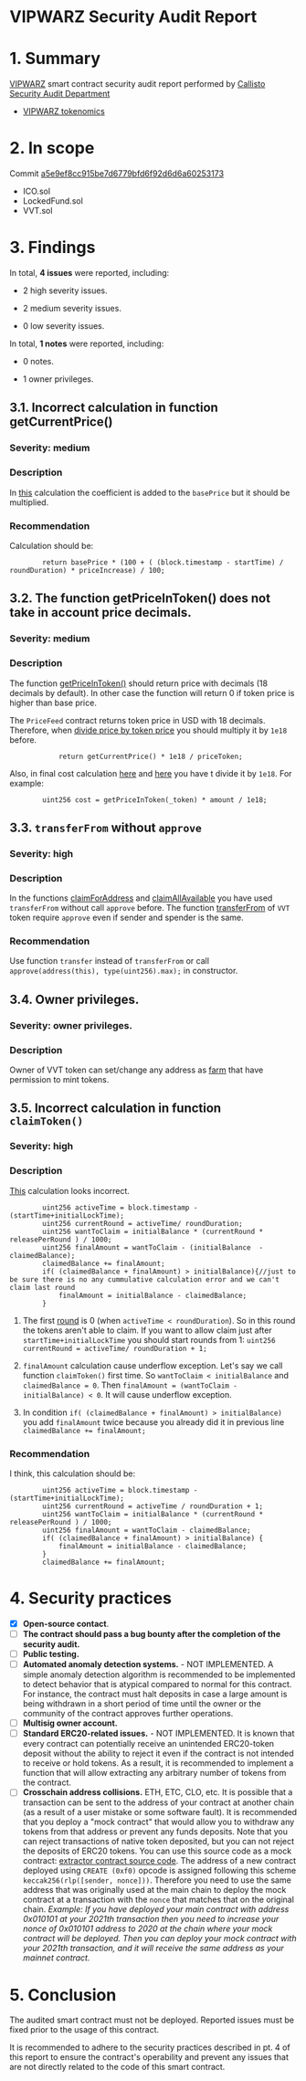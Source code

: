 # VIPWARZ Security Audit Report

# 1. Summary

[VIPWARZ](https://github.com/VIPSVERSE/VVT-Token) smart contract security audit report performed by [Callisto Security Audit Department](https://github.com/EthereumCommonwealth/Auditing)

- [VIPWARZ tokenomics](https://docs.google.com/document/d/1TTXJrlTQeIdGe6KSpavppLuNixVQdrgf38SfmlPTvws/edit#)

# 2. In scope

Commit [a5e9ef8cc915be7d6779bfd6f92d6d6a60253173](https://github.com/VIPSVERSE/VVT-Token/tree/a5e9ef8cc915be7d6779bfd6f92d6d6a60253173)

- ICO.sol
- LockedFund.sol
- VVT.sol

# 3. Findings

In total, **4 issues** were reported, including:

- 2 high severity issues.

- 2 medium severity issues.

- 0 low severity issues.

In total, **1 notes** were reported, including:

- 0 notes.

- 1 owner privileges.



## 3.1. Incorrect calculation in function getCurrentPrice()

### Severity: medium

### Description

In [this](https://github.com/VIPSVERSE/VVT-Token/blob/a5e9ef8cc915be7d6779bfd6f92d6d6a60253173/ICO.sol#L218) calculation the coefficient is added to the `basePrice` but it should be multiplied.

### Recommendation

Calculation should be:

```Solidity
        return basePrice * (100 + ( (block.timestamp - startTime) / roundDuration) * priceIncrease) / 100;
```

## 3.2. The function getPriceInToken() does not take in account price decimals.

### Severity: medium

### Description
The function [getPriceInToken()](https://github.com/VIPSVERSE/VVT-Token/blob/a5e9ef8cc915be7d6779bfd6f92d6d6a60253173/ICO.sol#L223-L231) should return price with decimals (18 decimals by default). In other case the function will return 0 if token price is higher than base price.

The `PriceFeed` contract returns token price in USD with 18 decimals. Therefore, when [divide price by token price](https://github.com/VIPSVERSE/VVT-Token/blob/a5e9ef8cc915be7d6779bfd6f92d6d6a60253173/ICO.sol#L226) you should multiply it by `1e18` before.

```Solidity
            return getCurrentPrice() * 1e18 / priceToken;
```

Also, in final cost calculation [here](https://github.com/VIPSVERSE/VVT-Token/blob/a5e9ef8cc915be7d6779bfd6f92d6d6a60253173/ICO.sol#L259) and [here](https://github.com/VIPSVERSE/VVT-Token/blob/a5e9ef8cc915be7d6779bfd6f92d6d6a60253173/ICO.sol#L272) you have t divide it by `1e18`. For example:

```Solidity
        uint256 cost = getPriceInToken(_token) * amount / 1e18;
```

## 3.3. `transferFrom` without `approve`

### Severity: high

### Description

In the functions [claimForAddress](https://github.com/VIPSVERSE/VVT-Token/blob/a5e9ef8cc915be7d6779bfd6f92d6d6a60253173/ICO.sol#L288) and [claimAllAvailable](https://github.com/VIPSVERSE/VVT-Token/blob/a5e9ef8cc915be7d6779bfd6f92d6d6a60253173/ICO.sol#L304) you have used `transferFrom` without call `approve` before. The function [transferFrom](https://github.com/VIPSVERSE/VVT-Token/blob/a5e9ef8cc915be7d6779bfd6f92d6d6a60253173/VVT.sol#L417) of `VVT` token require `approve` even if sender and spender is the same.


### Recommendation

Use function `transfer` instead of `transferFrom` or call `approve(address(this), type(uint256).max);` in constructor.

## 3.4. Owner privileges.

### Severity: owner privileges.

### Description

Owner of VVT token can set/change any address as [farm](https://github.com/VIPSVERSE/VVT-Token/blob/a5e9ef8cc915be7d6779bfd6f92d6d6a60253173/VVT.sol#L679-L681) that have permission to mint tokens.



## 3.5. Incorrect calculation in function `claimToken()`

### Severity: high

### Description

[This](https://github.com/VIPSVERSE/VVT-Token/blob/a5e9ef8cc915be7d6779bfd6f92d6d6a60253173/LockedFund.sol#L149-L157) calculation looks incorrect.

```Solidity
        uint256 activeTime = block.timestamp - (startTime+initialLockTime);
        uint256 currentRound = activeTime/ roundDuration;
        uint256 wantToClaim = initialBalance * (currentRound * releasePerRound ) / 1000; 
        uint256 finalAmount = wantToClaim - (initialBalance  - claimedBalance);
        claimedBalance += finalAmount;
        if( (claimedBalance + finalAmount) > initialBalance){//just to be sure there is no any cummulative calculation error and we can't claim last round
            finalAmount = initialBalance - claimedBalance;
        }
```
1. The first [round](https://github.com/VIPSVERSE/VVT-Token/blob/a5e9ef8cc915be7d6779bfd6f92d6d6a60253173/LockedFund.sol#L150-L151) is 0 (when `activeTime < roundDuration`). So in this round the tokens aren't able to claim. 
If you want to allow claim just after `startTime+initialLockTime` you should start rounds from 1: `uint256 currentRound = activeTime/ roundDuration + 1;`

2. `finalAmount` calculation cause underflow exception. Let's say we call function `claimToken()` first time. So `wantToClaim < initialBalance` and `claimedBalance = 0`. Then `finalAmount = (wantToClaim - initialBalance) < 0`. It will cause underflow exception.

3. In condition `if( (claimedBalance + finalAmount) > initialBalance)` you add `finalAmount` twice because you already did it in previous line `claimedBalance += finalAmount;`


### Recommendation

I think, this calculation should be:

```Solidity
        uint256 activeTime = block.timestamp - (startTime+initialLockTime);
        uint256 currentRound = activeTime / roundDuration + 1;
        uint256 wantToClaim = initialBalance * (currentRound * releasePerRound ) / 1000; 
        uint256 finalAmount = wantToClaim - claimedBalance;
        if( (claimedBalance + finalAmount) > initialBalance) {
            finalAmount = initialBalance - claimedBalance;
        }
        claimedBalance += finalAmount;
```


# 4. Security practices

- [x] **Open-source contact**.
- [ ] **The contract should pass a bug bounty after the completion of the security audit.**
- [ ] **Public testing.**
- [ ] **Automated anomaly detection systems.** - NOT IMPLEMENTED. A simple anomaly detection algorithm is recommended to be implemented to detect behavior that is atypical compared to normal for this contract. For instance, the contract must halt deposits in case a large amount is being withdrawn in a short period of time until the owner or the community of the contract approves further operations.
- [ ] **Multisig owner account.**
- [ ] **Standard ERC20-related issues.** - NOT IMPLEMENTED. It is known that every contract can potentially receive an unintended ERC20-token deposit without the ability to reject it even if the contract is not intended to receive or hold tokens. As a result, it is recommended to implement a function that will allow extracting any arbitrary number of tokens from the contract.
- [ ] **Crosschain address collisions.** ETH, ETC, CLO, etc. It is possible that a transaction can be sent to the address of your contract at another chain (as a result of a user mistake or some software fault). It is recommended that you deploy a "mock contract" that would allow you to withdraw any tokens from that address or prevent any funds deposits. Note that you can reject transactions of native token deposited, but you can not reject the deposits of ERC20 tokens. You can use this source code as a mock contract: [extractor contract source code](https://github.com/EthereumCommonwealth/GNT-emergency-extractor-contract/blob/master/extractor.sol). The address of a new contract deployed using `CREATE (0xf0)` opcode is assigned following this scheme `keccak256(rlp([sender, nonce]))`. Therefore you need to use the same address that was originally used at the main chain to deploy the mock contract at a transaction with the `nonce` that matches that on the original chain. _Example: If you have deployed your main contract with address 0x010101 at your 2021th transaction then you need to increase your nonce of 0x010101 address to 2020 at the chain where your mock contract will be deployed. Then you can deploy your mock contract with your 2021th transaction, and it will receive the same address as your mainnet contract._

# 5. Conclusion

The audited smart contract must not be deployed. Reported issues must be fixed prior to the usage of this contract.

It is recommended to adhere to the security practices described in pt. 4 of this report to ensure the contract's operability and prevent any issues that are not directly related to the code of this smart contract.
